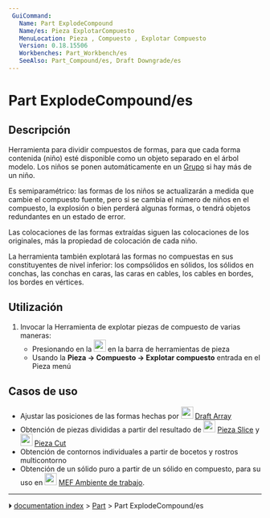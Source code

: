 ```yaml
---
 GuiCommand:
   Name: Part ExplodeCompound
   Name/es: Pieza ExplotarCompuesto
   MenuLocation: Pieza , Compuesto , Explotar Compuesto
   Version: 0.18.15506
   Workbenches: Part_Workbench/es
   SeeAlso: Part_Compound/es, Draft Downgrade/es
---
```


# Part ExplodeCompound/es


</div>

## Descripción


<div class="mw-translate-fuzzy">

Herramienta para dividir compuestos de formas, para que cada forma contenida (niño) esté disponible como un objeto separado en el árbol modelo. Los niños se ponen automáticamente en un [Grupo](Std_Group/es.md) si hay más de un niño.


</div>

Es semiparamétrico: las formas de los niños se actualizarán a medida que cambie el compuesto fuente, pero si se cambia el número de niños en el compuesto, la explosión o bien perderá algunas formas, o tendrá objetos redundantes en un estado de error.

Las colocaciones de las formas extraídas siguen las colocaciones de los originales, más la propiedad de colocación de cada niño.

La herramienta también explotará las formas no compuestas en sus constituyentes de nivel inferior: los compsólidos en sólidos, los sólidos en conchas, las conchas en caras, las caras en cables, los cables en bordes, los bordes en vértices.

## Utilización

1.  Invocar la Herramienta de explotar piezas de compuesto de varias maneras:
    -   Presionando en la <img alt="" src=images/Part_ExplodeCompound.svg  style="width:24px;"> en la barra de herramientas de pieza
    -   Usando la **Pieza → Compuesto → Explotar compuesto** entrada en el Pieza menú

## Casos de uso 


<div class="mw-translate-fuzzy">

-   Ajustar las posiciones de las formas hechas por <img alt="" src=images/Draft_Array.svg  style="width:24px;"> [Draft Array](Draft_Array/es.md)
-   Obtención de piezas divididas a partir del resultado de <img alt="" src=images/Part_Slice.svg  style="width:24px;"> [Pieza Slice](Part_Slice/es.md) y <img alt="" src=images/Part_Cut.svg  style="width:24px;"> [Pieza Cut](Part_Cut/es.md)
-   Obtención de contornos individuales a partir de bocetos y rostros multicontorno
-   Obtención de un sólido puro a partir de un sólido en compuesto, para su uso en <img alt="" src=images/Workbench_FEM.svg  style="width:24px;"> [MEF Ambiente de trabajo](FEM_Workbench/es.md).


</div>


<div class="mw-translate-fuzzy">





</div>



---
⏵ [documentation index](../README.md) > [Part](Part_Workbench.md) > Part ExplodeCompound/es
